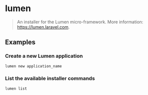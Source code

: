 # lumen

> An installer for the Lumen micro-framework. More information: <https://lumen.laravel.com>.

## Examples

### Create a new Lumen application

```bash
lumen new application_name
```

### List the available installer commands

```bash
lumen list
```
